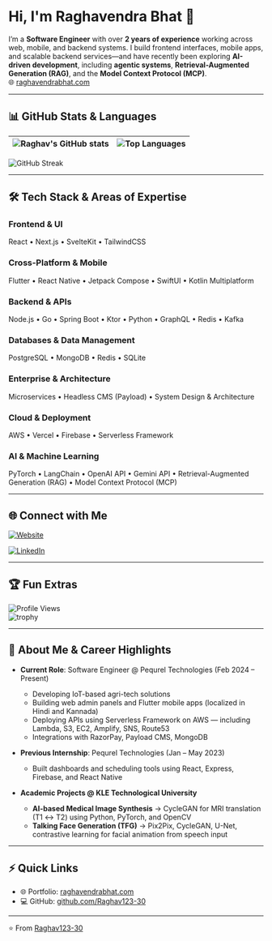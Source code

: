 # Hi, I'm Raghavendra Bhat 👋

I’m a **Software Engineer** with over **2 years of experience** working across web, mobile, and backend systems. I build frontend interfaces, mobile apps, and scalable backend services—and have recently been exploring **AI-driven development**, including **agentic systems**, **Retrieval-Augmented Generation (RAG)**, and the **Model Context Protocol (MCP)**.  
🌐 [raghavendrabhat.com](https://www.raghavendrabhat.com/?utm_source=github)

---

## 📊 GitHub Stats & Languages

| ![Raghav's GitHub stats](https://github-readme-stats.vercel.app/api?username=Raghav123-30&show_icons=true&theme=radical) | ![Top Languages](https://github-readme-stats.vercel.app/api/top-langs/?username=Raghav123-30&layout=compact&theme=radical) |
|---|---|

![GitHub Streak](https://github-readme-streak-stats.herokuapp.com/?user=Raghav123-30&theme=radical)



---

## 🛠 Tech Stack & Areas of Expertise

### Frontend & UI
React • Next.js • SvelteKit • TailwindCSS

### Cross-Platform & Mobile
Flutter • React Native • Jetpack Compose • SwiftUI • Kotlin Multiplatform

### Backend & APIs
Node.js • Go • Spring Boot • Ktor • Python • GraphQL • Redis • Kafka

### Databases & Data Management
PostgreSQL • MongoDB • Redis • SQLite

### Enterprise & Architecture
Microservices • Headless CMS (Payload) • System Design & Architecture

### Cloud & Deployment
AWS • Vercel • Firebase • Serverless Framework

### AI & Machine Learning
PyTorch • LangChain • OpenAI API • Gemini API • Retrieval-Augmented Generation (RAG) • Model Context Protocol (MCP)

---

## 🌐 Connect with Me

[![Website](https://img.shields.io/badge/Website-raghavendrabhat.com-blue?style=flat&logo=google-chrome)](https://raghavendrabhat.com)


[![LinkedIn](https://img.shields.io/badge/LinkedIn-Connect-blue?style=flat&logo=linkedin)](www.linkedin.com/in/raghavendra-s-bhat-827444199) 

---

## 🏆 Fun Extras

![Profile Views](https://komarev.com/ghpvc/?username=Raghav123-30&color=blue)  
![trophy](https://github-profile-trophy.vercel.app/?username=Raghav123-30&theme=onedark)  

---

## 💼 About Me & Career Highlights

- **Current Role**: Software Engineer @ Pequrel Technologies (Feb 2024 – Present)  
  - Developing IoT-based agri-tech solutions  
  - Building web admin panels and Flutter mobile apps (localized in Hindi and Kannada)  
  - Deploying APIs using Serverless Framework on AWS — including Lambda, S3, EC2, Amplify, SNS, Route53  
  - Integrations with RazorPay, Payload CMS, MongoDB  

- **Previous Internship**: Pequrel Technologies (Jan – May 2023)  
  - Built dashboards and scheduling tools using React, Express, Firebase, and React Native  

- **Academic Projects @ KLE Technological University**  
  - **AI-based Medical Image Synthesis** → CycleGAN for MRI translation (T1 ↔ T2) using Python, PyTorch, and OpenCV  
  - **Talking Face Generation (TFG)** → Pix2Pix, CycleGAN, U-Net, contrastive learning for facial animation from speech input  

---

## ⚡ Quick Links

- 🌐 Portfolio: [raghavendrabhat.com](https://www.raghavendrabhat.com/?utm_source=github)  
- 💻 GitHub: [github.com/Raghav123-30](https://github.com/Raghav123-30)  

---

⭐️ From [Raghav123-30](https://github.com/Raghav123-30)
